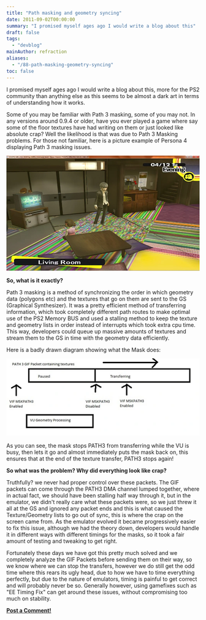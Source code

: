 ```yaml
---
title: "Path masking and geometry syncing"
date: 2011-09-02T00:00:00
summary: "I promised myself ages ago I would write a blog about this"
draft: false
tags:
  - "devblog"
mainAuthor: refraction
aliases:
  - "/88-path-masking-geometry-syncing"
toc: false
---
```


I promised myself ages ago I would write a blog about this, more for the
PS2 community than anything else as this seems to be almost a dark art
in terms of understanding how it works.  
  
Some of you may be familiar with Path 3 masking, some of you may not. In
any versions around 0.9.4 or older, have you ever played a game where
say some of the floor textures have had writing on them or just looked
like absolute crap? Well the likelihood is that was due to Path 3
Masking problems. For those not familiar, here is a picture example of
Persona 4 displaying Path 3 masking issues.  
  
![](img/personapath3.webp)
  
**So, what is it exactly?**  
  
Path 3 masking is a method of synchronizing the order in which geometry
data (polygons etc) and the textures that go on them are sent to the GS
(Graphical Synthesizer). It was a pretty efficient method of
transferring information, which took completely different path routes to
make optimal use of the PS2 Memory BUS and used a stalling method to
keep the texture and geometry lists in order instead of interrupts which
took extra cpu time. This way, developers could queue up massive amounts
of textures and stream them to the GS in time with the geometry data
efficiently.  
  
Here is a badly drawn diagram showing what the Mask does:  
  
![](img/Path3mask.webp)

As you can see, the mask stops PATH3 from transferring while the VU is
busy, then lets it go and almost immediately puts the mask back on, this
ensures that at the end of the texture transfer, PATH3 stops again!  
  
**So what was the problem? Why did everything look like crap?**  
  
Truthfully? we never had proper control over these packets. The GIF
packets can come through the PATH3 DMA channel lumped together, where in
actual fact, we should have been stalling half way through it, but in
the emulator, we didn't really care what these packets were, so we just
threw it all at the GS and ignored any packet ends and this is what
caused the Texture/Geometry lists to go out of sync, this is where the
crap on the screen came from. As the emulator evolved it became
progressively easier to fix this issue, although we had the theory down,
developers would handle it in different ways with different timings for
the masks, so it took a fair amount of testing and tweaking to get
right.  
  
Fortunately these days we have got this pretty much solved and we
completely analyze the GIF Packets before sending them on their way, so
we know where we can stop the transfers, however we do still get the odd
time where this rears its ugly head, due to how we have to time
everything perfectly, but due to the nature of emulators, timing is
painful to get correct and will probably never be so. Generally however,
using gamefixes such as "EE Timing Fix" can get around these issues,
without compromising too much on stability.

**[Post a Comment!](https://forums.pcsx2.net/thread-24047.html)**